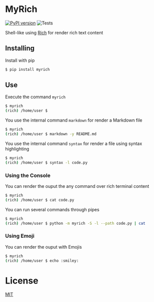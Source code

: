 # MyRich
[![PyPI version](https://badge.fury.io/py/myrich.svg)](https://badge.fury.io/py/myrich)
![Tests](https://github.com/oleksis/myrich/workflows/Tests/badge.svg)

Shell-like using [Rich](https://rich.readthedocs.io/en/latest/) for render rich text content

## Installing
Install with pip
```bash
$ pip install myrich
```

## Use
Execute the command `myrich`
```bash
$ myrich
(rich) /home/user $ 
```

You use the internal command `markdown` for render a Markdown file
```bash
$ myrich
(rich) /home/user $ markdown -y README.md
```

You use the internal command `syntax` for render a file using syntax highlighting
```bash
$ myrich
(rich) /home/user $ syntax -l code.py
```

### Using the Console
You can render the ouput the any command over rich terminal content
```bash
$ myrich
(rich) /home/user $ cat code.py
```

You can run several commands through pipes
```bash
$ myrich
(rich) /home/user $ python -m myrich -S -l --path code.py | cat
```

### Using Emoji
You can render the ouput with Emojis
```bash
$ myrich
(rich) /home/user $ echo :smiley:
```

# License
[MIT](LICENSE)
